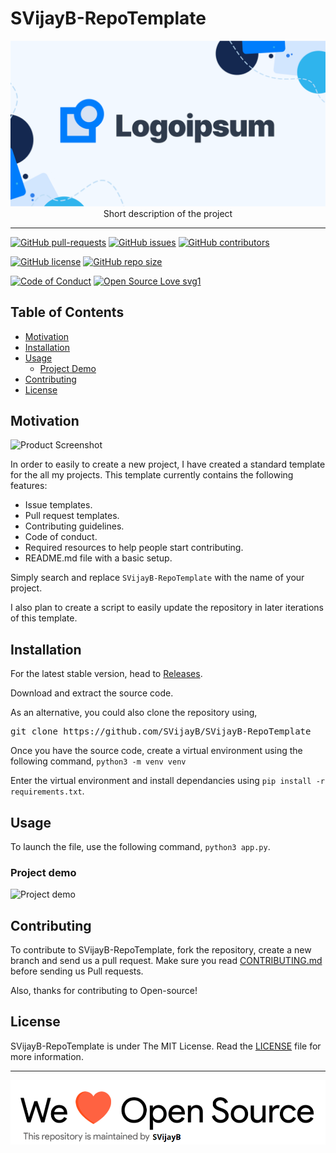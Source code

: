 # SVijayB-RepoTemplate

<p align="center">
    <img src="assets/Logo.png" alt="Logo" border="0" width="800">
    <br>Short description of the project
</p>

---

[![GitHub pull-requests](https://img.shields.io/github/issues-pr/SVijayB/SVijayB-RepoTemplate.svg)](https://github.com/SVijayB/SVijayB-RepoTemplate/pulls)
[![GitHub issues](https://img.shields.io/github/issues/SVijayB/SVijayB-RepoTemplate.svg)](https://github.com/SVijayB/SVijayB-RepoTemplate/issues)
[![GitHub contributors](https://img.shields.io/github/contributors/SVijayB/SVijayB-RepoTemplate.svg)](https://github.com/SVijayB/SVijayB-RepoTemplate/graphs/contributors)

[![GitHub license](https://img.shields.io/github/license/SVijayB/SVijayB-RepoTemplate)](https://github.com/SVijayB/SVijayB-RepoTemplate/blob/master/LICENSE)
[![GitHub repo size](https://img.shields.io/github/repo-size/SVijayB/SVijayB-RepoTemplate)](https://github.com/SVijayB/SVijayB-RepoTemplate)

[![Code of Conduct](https://img.shields.io/badge/code%20of-conduct-ff69b4.svg?style=flat)](https://github.com/SVijayB/SVijayB-RepoTemplate/blob/master/.github/CODE_OF_CONDUCT.md)
[![Open Source Love svg1](https://img.shields.io/static/v1?label=Open&message=Source%20%E2%9D%A4%EF%B8%8F&color=blueviolet)](https://github.com/SVijayB/SVijayB-RepoTemplate/blob/master/.github/CONTRIBUTING.md)

## Table of Contents

-   [Motivation](#Motivation)
-   [Installation](#Installation)
-   [Usage](#Usage)
    -   [Project Demo](#Demo)
-   [Contributing](#Contributing)
-   [License](#License)

## Motivation

<!--- Insert product screenshot below --->

![Product Screenshot](https://i.ibb.co/y4Bv8WP/codecode.jpg)

<!--- replace with motivation for your project --->

In order to easily to create a new project, I have created a standard template for the all my projects.
This template currently contains the following features:

-   Issue templates.
-   Pull request templates.
-   Contributing guidelines.
-   Code of conduct.
-   Required resources to help people start contributing.
-   README.md file with a basic setup.

Simply search and replace `SVijayB-RepoTemplate` with the name of your project.

I also plan to create a script to easily update the repository in later iterations of this template.

## Installation

<!--- Provide instructions on installing the application --->

For the latest stable version, head to [Releases](https://github.com/SVijayB/SVijayB-RepoTemplate/releases).

Download and extract the source code.

As an alternative, you could also clone the repository using,

<pre>
git clone https://github.com/SVijayB/SVijayB-RepoTemplate
</pre>

Once you have the source code, create a virtual environment using the following command,
`python3 -m venv venv`

Enter the virtual environment and install dependancies using `pip install -r requirements.txt`.

## Usage

<!--- Provide instructions on how to use the application after installing it --->

To launch the file, use the following command, `python3 app.py`.

<!--- You can also add in screenshots, app demo (Gif format) or even provide link to other resources --->

### Project demo

![Project demo](https://media.giphy.com/media/v1.Y2lkPTc5MGI3NjExMTJlODMxMDg0ZWJjOGFmNTdjYzczZTMwZTIyNzM3YTExZWMxMzM2OCZjdD1n/wwg1suUiTbCY8H8vIA/giphy-downsized-large.gif)

## Contributing

To contribute to SVijayB-RepoTemplate, fork the repository, create a new branch and send us a pull request. Make sure you read [CONTRIBUTING.md](https://github.com/SVijayB/SVijayB-RepoTemplate/blob/master/.github/CONTRIBUTING.md) before sending us Pull requests.

Also, thanks for contributing to Open-source!

## License

SVijayB-RepoTemplate is under The MIT License. Read the [LICENSE](https://github.com/SVijayB/SVijayB-RepoTemplate/blob/master/LICENSE) file for more information.

---

<img src="assets/footercredits.png" width = "600px">
